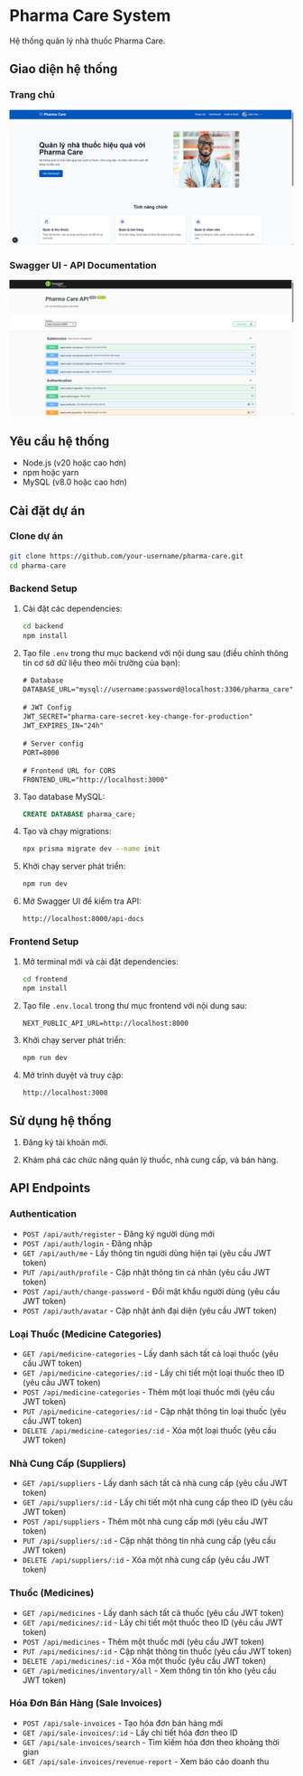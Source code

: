# Pharma Care System

Hệ thống quản lý nhà thuốc Pharma Care.

## Giao diện hệ thống

### Trang chủ
![Giao diện trang chủ](screenshots/home.png)

### Swagger UI - API Documentation
![Swagger UI](screenshots/swagger-ui.png)

## Yêu cầu hệ thống

- Node.js (v20 hoặc cao hơn)
- npm hoặc yarn
- MySQL (v8.0 hoặc cao hơn)

## Cài đặt dự án

### Clone dự án

```bash
git clone https://github.com/your-username/pharma-care.git
cd pharma-care
```

### Backend Setup

1. Cài đặt các dependencies:
   ```bash
   cd backend
   npm install
   ```

2. Tạo file `.env` trong thư mục backend với nội dung sau (điều chỉnh thông tin cơ sở dữ liệu theo môi trường của bạn):
   ```
   # Database
   DATABASE_URL="mysql://username:password@localhost:3306/pharma_care"

   # JWT Config
   JWT_SECRET="pharma-care-secret-key-change-for-production"
   JWT_EXPIRES_IN="24h"

   # Server config
   PORT=8000
   
   # Frontend URL for CORS
   FRONTEND_URL="http://localhost:3000"
   ```

3. Tạo database MySQL:
   ```sql
   CREATE DATABASE pharma_care;
   ```

4. Tạo và chạy migrations:
   ```bash
   npx prisma migrate dev --name init
   ```

5. Khởi chạy server phát triển:
   ```bash
   npm run dev
   ```

6. Mở Swagger UI để kiểm tra API:
   ```
   http://localhost:8000/api-docs
   ```

### Frontend Setup

1. Mở terminal mới và cài đặt dependencies:
   ```bash
   cd frontend
   npm install
   ```

2. Tạo file `.env.local` trong thư mục frontend với nội dung sau:
   ```
   NEXT_PUBLIC_API_URL=http://localhost:8000
   ```

3. Khởi chạy server phát triển:
   ```bash
   npm run dev
   ```

4. Mở trình duyệt và truy cập:
   ```
   http://localhost:3000
   ```

## Sử dụng hệ thống

1. Đăng ký tài khoản mới.

2. Khám phá các chức năng quản lý thuốc, nhà cung cấp, và bán hàng.

## API Endpoints

### Authentication

- `POST /api/auth/register` - Đăng ký người dùng mới
- `POST /api/auth/login` - Đăng nhập
- `GET /api/auth/me` - Lấy thông tin người dùng hiện tại (yêu cầu JWT token)
- `PUT /api/auth/profile` - Cập nhật thông tin cá nhân (yêu cầu JWT token)
- `POST /api/auth/change-password` - Đổi mật khẩu người dùng (yêu cầu JWT token)
- `POST /api/auth/avatar` - Cập nhật ảnh đại diện (yêu cầu JWT token)

### Loại Thuốc (Medicine Categories)

- `GET /api/medicine-categories` - Lấy danh sách tất cả loại thuốc (yêu cầu JWT token)
- `GET /api/medicine-categories/:id` - Lấy chi tiết một loại thuốc theo ID (yêu cầu JWT token)
- `POST /api/medicine-categories` - Thêm một loại thuốc mới (yêu cầu JWT token)
- `PUT /api/medicine-categories/:id` - Cập nhật thông tin loại thuốc (yêu cầu JWT token)
- `DELETE /api/medicine-categories/:id` - Xóa một loại thuốc (yêu cầu JWT token)

### Nhà Cung Cấp (Suppliers)

- `GET /api/suppliers` - Lấy danh sách tất cả nhà cung cấp (yêu cầu JWT token)
- `GET /api/suppliers/:id` - Lấy chi tiết một nhà cung cấp theo ID (yêu cầu JWT token)
- `POST /api/suppliers` - Thêm một nhà cung cấp mới (yêu cầu JWT token)
- `PUT /api/suppliers/:id` - Cập nhật thông tin nhà cung cấp (yêu cầu JWT token)
- `DELETE /api/suppliers/:id` - Xóa một nhà cung cấp (yêu cầu JWT token)

### Thuốc (Medicines)

- `GET /api/medicines` - Lấy danh sách tất cả thuốc (yêu cầu JWT token)
- `GET /api/medicines/:id` - Lấy chi tiết một thuốc theo ID (yêu cầu JWT token)
- `POST /api/medicines` - Thêm một thuốc mới (yêu cầu JWT token)
- `PUT /api/medicines/:id` - Cập nhật thông tin thuốc (yêu cầu JWT token)
- `DELETE /api/medicines/:id` - Xóa một thuốc (yêu cầu JWT token)
- `GET /api/medicines/inventory/all` - Xem thông tin tồn kho (yêu cầu JWT token)

### Hóa Đơn Bán Hàng (Sale Invoices)

- `POST /api/sale-invoices` - Tạo hóa đơn bán hàng mới
- `GET /api/sale-invoices/:id` - Lấy chi tiết hóa đơn theo ID
- `GET /api/sale-invoices/search` - Tìm kiếm hóa đơn theo khoảng thời gian
- `GET /api/sale-invoices/revenue-report` - Xem báo cáo doanh thu

